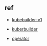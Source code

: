 

## ref
+ [kubebuilder-v1](https://book-v1.book.kubebuilder.io/)
+ [kuberbuilder](https://book.kubebuilder.io/introduction.html)

+ [operator](https://sdk.operatorframework.io/docs/building-operators/golang/)
